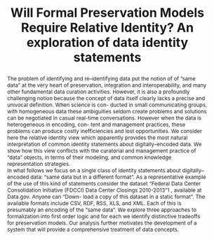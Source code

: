 ---
abstract: 'The problem of identifying and re–identifying data put the notion of of
  ”same data” at the very heart of preservation, integration and interoperability,
  and many other fundamental data curation activities. However, it is also a profoundly
  challenging notion because the concept of data itself clearly lacks a precise and
  univocal definition. When science is con- ducted in small communicating groups,
  with homogeneous data these ambiguities seldom create problems and solutions can
  be negotiated in casual real-time conversations. However when the data is heterogeneous
  in encoding, con- tent and management practices, these problems can produce costly
  inefficiencies and lost opportunities. We consider here the relative identity view
  which apparently provides the most natural interpretation of common identity statements
  about digitally–encoded data. We show how this view conflicts with the curatorial
  and management practice of “data” objects, in terms of their modeling, and common
  knowledge representation strategies.


  In what follows we focus on a single class of identity statements about digitally–encoded
  data: “same data but in a different format”. As a representative example of the
  use of this kind of statements consider the dataset “Federal Data Center Consolidation
  Initiative (FDCCI) Data Center Closings 2010-2013”1 , available at Data.gov. Anyone
  can “Down- load a copy of this dataset in a static format”. The available formats
  include CSV, RDF, RSS, XLS, and XML. Each of this is presumably an encoding of the
  “same data”. We explore three approaches to formalization into first order logic
  and for each we identify distinctive tradeoffs for preservation models. Our analysis
  further motivates the development of a system that will provide a comprehensive
  treatment of data concepts. '
creators:
- Sacchi, Simone
- Wickett, Karen M.
- Renear, Allen H.
date: null
document_url: https://services.phaidra.univie.ac.at/api/object/o:294078/download
grand_parent: iPRES
institutions: []
keywords:
- ischool
- toronto
- canada
- data
- identity
- scientific equivalence
- data curation
- digital preservation
landing_page_url: https://phaidra.univie.ac.at/o:294078
language: eng
layout: publication
license: CC BY-NC-SA 3.0 AT
notes_url: null
parent: iPRES 2012
presentation_url: null
publication_type: paper
size: 518825
source_name: iPRES
title: Will Formal Preservation Models Require Relative Identity? An exploration of
  data identity statements
year: 2012
---